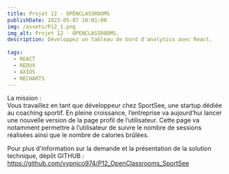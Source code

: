 ```yaml
---
title: Projet 12 - OPENCLASSROOMS
publishDate: 2023-05-07 10:01:00
img: /assets/P12_1.png
img_alt: Projet 12 - OPENCLASSROOMS.
description: Développez un tableau de bord d'analytics avec React.
  
tags:
  - REACT
  - REDUX
  - AXIOS
  - RECHARTS
---
```


La mission :<br>
Vous travaillez en tant que développeur chez SportSee, une startup dédiée au coaching sportif. En pleine croissance, l’entreprise va aujourd’hui lancer une nouvelle version de la page profil de l’utilisateur. Cette page va notamment permettre à l’utilisateur de suivre le nombre de sessions réalisées ainsi que le nombre de calories brûlées.


Pour plus d'information sur la demande et la présentation de la solution technique, dépôt GITHUB : https://github.com/vypnico974/P12_OpenClassrooms_SportSee
